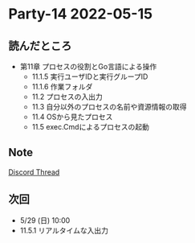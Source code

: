 # Party-14 2022-05-15
## 読んだところ
- 第11章 プロセスの役割とGo言語による操作
  - 11.1.5 実行ユーザIDと実行グループID
  - 11.1.6 作業フォルダ
  - 11.2 プロセスの入出力
  - 11.3 自分以外のプロセスの名前や資源情報の取得
  - 11.4 OSから見たプロセス
  - 11.5 exec.Cmdによるプロセスの起動

## Note
[Discord Thread](https://discord.com/channels/689414179752247409/725156029033218080/975194804583563325)

## 次回
- 5/29 (日) 10:00
- 11.5.1 リアルタイムな入出力
